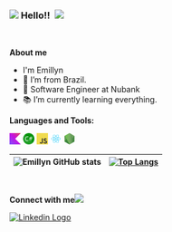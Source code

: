 
### <img src="https://github.com/TheDudeThatCode/TheDudeThatCode/blob/master/Assets/Hi.gif" width="10%"> **Hello!!** &nbsp;<img src="https://github.com/TheDudeThatCode/TheDudeThatCode/blob/master/Assets/Earth.gif" width="10%">

<br />

**About me**

- I'm Emillyn 
- :house_with_garden: I’m from Brazil.
- 💼 Software Engineer at Nubank
- :books: I’m currently learning everything.



**Languages and Tools:**  

<code><img height="20" src="https://raw.githubusercontent.com/github/explore/80688e429a7d4ef2fca1e82350fe8e3517d3494d/topics/kotlin/kotlin.png"></code>
<code><img height="20" src="https://raw.githubusercontent.com/github/explore/80688e429a7d4ef2fca1e82350fe8e3517d3494d/topics/csharp/csharp.png"></code>
<code><img height="20" src="https://raw.githubusercontent.com/github/explore/80688e429a7d4ef2fca1e82350fe8e3517d3494d/topics/javascript/javascript.png"></code>
<code><img height="20" src="https://raw.githubusercontent.com/github/explore/80688e429a7d4ef2fca1e82350fe8e3517d3494d/topics/react/react.png"></code>
<code><img height="20" src="https://raw.githubusercontent.com/github/explore/80688e429a7d4ef2fca1e82350fe8e3517d3494d/topics/nodejs/nodejs.png"></code>    
<!-- <code><img height="20" src="https://raw.githubusercontent.com/github/explore/80688e429a7d4ef2fca1e82350fe8e3517d3494d/topics/typescript/typescript.png"></code> -->

| ![Emillyn GitHub stats](https://github-readme-stats.vercel.app/api?username=emimuniz&show_icons=true&theme=radical)| [![Top Langs](https://github-readme-stats.vercel.app/api/top-langs/?username=emimuniz&layout=compact)](https://github.com/anuraghazra/github-readme-stats) |
| ------------- | ------------- |


<br />

**Connect with me**<img src="https://github.com/TheDudeThatCode/TheDudeThatCode/blob/master/Assets/Handshake.gif" height="20">

[<img src="https://github.com/TheDudeThatCode/TheDudeThatCode/blob/master/Assets/Linkedin.svg" alt="Linkedin Logo" width="20">](https://in.linkedin.com/in/emimuniz)

</a>

